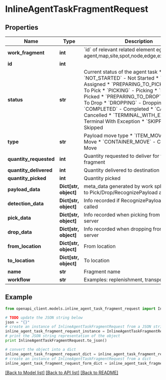 # InlineAgentTaskFragmentRequest


## Properties
Name | Type | Description | Notes
------------ | ------------- | ------------- | -------------
**work_fragment** | **int** | &#x60;id&#x60; of relevant related element eg: agent,map,site,spot,node,edge,external_device | [optional] 
**id** | **int** |  | [optional] 
**status** | **str** | Current status of the agent task  * &#x60;NOT_STARTED&#x60; - Not Started * &#x60;ASSIGNED&#x60; - Assigned * &#x60;PREPARING_TO_PICK&#x60; - Preparing To Pick * &#x60;PICKING&#x60; - Picking * &#x60;PICKED&#x60; - Picked * &#x60;PREPARING_TO_DROP&#x60; - Preparing To Drop * &#x60;DROPPING&#x60; - Dropping * &#x60;COMPLETED&#x60; - Completed * &#x60;CANCELLED&#x60; - Cancelled * &#x60;TERMINAL_WITH_EXCEPTION&#x60; - Terminal With Exception * &#x60;SKIPPED&#x60; - Skipped | [optional] 
**type** | **str** | Payload move type  * &#x60;ITEM_MOVE&#x60; - Item Move * &#x60;CONTAINER_MOVE&#x60; - Container Move | [optional] 
**quantity_requested** | **int** | Quantity requested to deliver for this task fragment | [optional] 
**quantity_delivered** | **int** | Quantity delivered to destination | [optional] 
**quantity_picked** | **int** | Quantity picked | [optional] 
**payload_data** | **Dict[str, object]** | meta_data generated by work splitter to pass to Pick/Drop/RecognizePayload actions | [optional] 
**detection_data** | **Dict[str, object]** | Info recorded if RecognizePayload action is called | [optional] 
**pick_data** | **Dict[str, object]** | Info recorded when picking from PickDrop server | [optional] 
**drop_data** | **Dict[str, object]** | Info recorded when dropping from PickDrop server | [optional] 
**from_location** | **Dict[str, object]** | From location | [optional] 
**to_location** | **Dict[str, object]** | To location | [optional] 
**name** | **str** | Fragment name | [optional] 
**workflow** | **str** | Examples: replenishment, transport | [optional] 

## Example

```python
from openapi_client.models.inline_agent_task_fragment_request import InlineAgentTaskFragmentRequest

# TODO update the JSON string below
json = "{}"
# create an instance of InlineAgentTaskFragmentRequest from a JSON string
inline_agent_task_fragment_request_instance = InlineAgentTaskFragmentRequest.from_json(json)
# print the JSON string representation of the object
print InlineAgentTaskFragmentRequest.to_json()

# convert the object into a dict
inline_agent_task_fragment_request_dict = inline_agent_task_fragment_request_instance.to_dict()
# create an instance of InlineAgentTaskFragmentRequest from a dict
inline_agent_task_fragment_request_form_dict = inline_agent_task_fragment_request.from_dict(inline_agent_task_fragment_request_dict)
```
[[Back to Model list]](../README.md#documentation-for-models) [[Back to API list]](../README.md#documentation-for-api-endpoints) [[Back to README]](../README.md)


